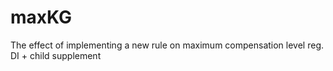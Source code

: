 # maxKG
The effect of implementing a new rule on maximum compensation level reg. DI + child supplement
